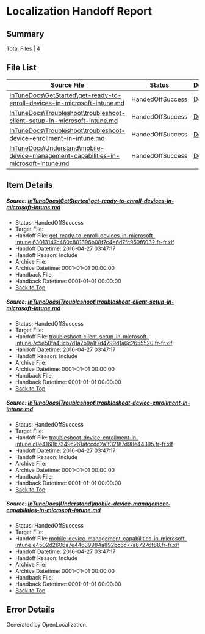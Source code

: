 # <a name='report-top'></a> Localization Handoff Report

## Summary
 Total Files | 4

## File List
 Source File | Status | Details 
 ----------- | ------ | ------- 
 [InTuneDocs\GetStarted\get-ready-to-enroll-devices-in-microsoft-intune.md](https://github.com/Microsoft/IntuneDocs-pr/blob/47994c79c939cd16ddc035105ea11a25416236b7/InTuneDocs/GetStarted/get-ready-to-enroll-devices-in-microsoft-intune.md) | HandedOffSuccess | [Details](#eb42c97b3d526fa67177ce2138879926933f7fbf491)
 [InTuneDocs\Troubleshoot\troubleshoot-client-setup-in-microsoft-intune.md](https://github.com/Microsoft/IntuneDocs-pr/blob/47994c79c939cd16ddc035105ea11a25416236b7/InTuneDocs/Troubleshoot/troubleshoot-client-setup-in-microsoft-intune.md) | HandedOffSuccess | [Details](#664e710a8d1c8ffeff8a40d70ed8e2ab0391b7431100)
 [InTuneDocs\Troubleshoot\troubleshoot-device-enrollment-in-intune.md](https://github.com/Microsoft/IntuneDocs-pr/blob/47994c79c939cd16ddc035105ea11a25416236b7/InTuneDocs/Troubleshoot/troubleshoot-device-enrollment-in-intune.md) | HandedOffSuccess | [Details](#aa95c8aa8dbf96b6209d6c9af7fb99098f3562791102)
 [InTuneDocs\Understand\mobile-device-management-capabilities-in-microsoft-intune.md](https://github.com/Microsoft/IntuneDocs-pr/blob/47994c79c939cd16ddc035105ea11a25416236b7/InTuneDocs/Understand/mobile-device-management-capabilities-in-microsoft-intune.md) | HandedOffSuccess | [Details](#bed5bc859af10502d101c4802839ddb4e0aaf1c61198)

## Item Details
##### <a name='eb42c97b3d526fa67177ce2138879926933f7fbf491'></a> Source: [InTuneDocs\GetStarted\get-ready-to-enroll-devices-in-microsoft-intune.md](https://github.com/Microsoft/IntuneDocs-pr/blob/47994c79c939cd16ddc035105ea11a25416236b7/InTuneDocs/GetStarted/get-ready-to-enroll-devices-in-microsoft-intune.md)
* Status: HandedOffSuccess
* Target File: 
* Handoff File: [get-ready-to-enroll-devices-in-microsoft-intune.63013147c460c801396b08f7c4e6d7fc959f6032.fr-fr.xlf](https://github.com/Microsoft/EM.handoff/blob/464835a914af514873d0380a6e67504a76d1fefc/ol-handoff/Microsoft/IntuneDocs-pr.fr-fr/master/get-ready-to-enroll-devices-in-microsoft-intune.63013147c460c801396b08f7c4e6d7fc959f6032.fr-fr.xlf)
* Handoff Datetime: 2016-04-27 03:47:17
* Handoff Reason: Include
* Archive File: 
* Archive Datetime: 0001-01-01 00:00:00
* Handback File: 
* Handback Datetime: 0001-01-01 00:00:00
* [Back to Top](#report-top)

##### <a name='664e710a8d1c8ffeff8a40d70ed8e2ab0391b7431100'></a> Source: [InTuneDocs\Troubleshoot\troubleshoot-client-setup-in-microsoft-intune.md](https://github.com/Microsoft/IntuneDocs-pr/blob/47994c79c939cd16ddc035105ea11a25416236b7/InTuneDocs/Troubleshoot/troubleshoot-client-setup-in-microsoft-intune.md)
* Status: HandedOffSuccess
* Target File: 
* Handoff File: [troubleshoot-client-setup-in-microsoft-intune.7c5e50fa43cb7d1a7b9a1f7d4799d1a6c2655520.fr-fr.xlf](https://github.com/Microsoft/EM.handoff/blob/464835a914af514873d0380a6e67504a76d1fefc/ol-handoff/Microsoft/IntuneDocs-pr.fr-fr/master/troubleshoot-client-setup-in-microsoft-intune.7c5e50fa43cb7d1a7b9a1f7d4799d1a6c2655520.fr-fr.xlf)
* Handoff Datetime: 2016-04-27 03:47:17
* Handoff Reason: Include
* Archive File: 
* Archive Datetime: 0001-01-01 00:00:00
* Handback File: 
* Handback Datetime: 0001-01-01 00:00:00
* [Back to Top](#report-top)

##### <a name='aa95c8aa8dbf96b6209d6c9af7fb99098f3562791102'></a> Source: [InTuneDocs\Troubleshoot\troubleshoot-device-enrollment-in-intune.md](https://github.com/Microsoft/IntuneDocs-pr/blob/47994c79c939cd16ddc035105ea11a25416236b7/InTuneDocs/Troubleshoot/troubleshoot-device-enrollment-in-intune.md)
* Status: HandedOffSuccess
* Target File: 
* Handoff File: [troubleshoot-device-enrollment-in-intune.c0e4168b7349c261afccdc2a1f32f87d98e44395.fr-fr.xlf](https://github.com/Microsoft/EM.handoff/blob/464835a914af514873d0380a6e67504a76d1fefc/ol-handoff/Microsoft/IntuneDocs-pr.fr-fr/master/troubleshoot-device-enrollment-in-intune.c0e4168b7349c261afccdc2a1f32f87d98e44395.fr-fr.xlf)
* Handoff Datetime: 2016-04-27 03:47:17
* Handoff Reason: Include
* Archive File: 
* Archive Datetime: 0001-01-01 00:00:00
* Handback File: 
* Handback Datetime: 0001-01-01 00:00:00
* [Back to Top](#report-top)

##### <a name='bed5bc859af10502d101c4802839ddb4e0aaf1c61198'></a> Source: [InTuneDocs\Understand\mobile-device-management-capabilities-in-microsoft-intune.md](https://github.com/Microsoft/IntuneDocs-pr/blob/47994c79c939cd16ddc035105ea11a25416236b7/InTuneDocs/Understand/mobile-device-management-capabilities-in-microsoft-intune.md)
* Status: HandedOffSuccess
* Target File: 
* Handoff File: [mobile-device-management-capabilities-in-microsoft-intune.e4502d2606a7e44639984a892bc6c77a87276f88.fr-fr.xlf](https://github.com/Microsoft/EM.handoff/blob/464835a914af514873d0380a6e67504a76d1fefc/ol-handoff/Microsoft/IntuneDocs-pr.fr-fr/master/mobile-device-management-capabilities-in-microsoft-intune.e4502d2606a7e44639984a892bc6c77a87276f88.fr-fr.xlf)
* Handoff Datetime: 2016-04-27 03:47:17
* Handoff Reason: Include
* Archive File: 
* Archive Datetime: 0001-01-01 00:00:00
* Handback File: 
* Handback Datetime: 0001-01-01 00:00:00
* [Back to Top](#report-top)


## Error Details

Generated by OpenLocalization.
